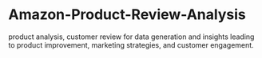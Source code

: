 # Amazon-Product-Review-Analysis
product analysis, customer review for data generation and insights leading to product improvement, marketing strategies, and customer engagement.
